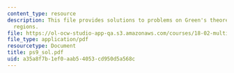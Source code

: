 ```yaml
---
content_type: resource
description: This file provides solutions to problems on Green's theorem, and simply-connected
  regions.
file: https://ol-ocw-studio-app-qa.s3.amazonaws.com/courses/18-02-multivariable-calculus-spring-2006/a35a8f7b1ef0aab54053cd950d5a568c_ps9_sol.pdf
file_type: application/pdf
resourcetype: Document
title: ps9_sol.pdf
uid: a35a8f7b-1ef0-aab5-4053-cd950d5a568c
---
```

